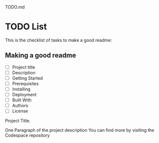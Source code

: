 TODO.md
# TODO List
This is the checklist of tasks to make a good readme:
## Making a good readme
- [ ] Project title
- [ ] Description
- [ ] Getting Started
- [ ] Prerequisites
- [ ] Installing
- [ ] Deployment
- [ ] Built With
- [ ] Authors
- [ ] License

Project Title.

One Paragraph of the project description
You can find more by visiting the Codespace repository
